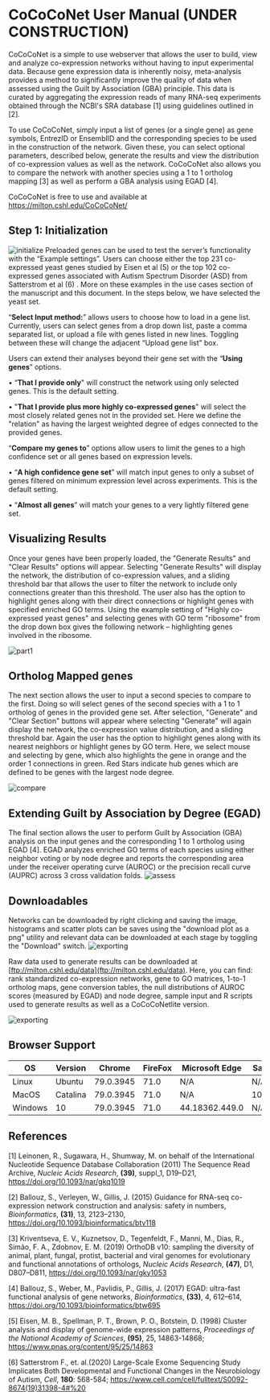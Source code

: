 # CoCoCoNet User Manual (UNDER CONSTRUCTION)

CoCoCoNet is a simple to use webserver that allows the user to build, view and analyze co-expression networks without having to input experimental data. Because gene expression data is inherently noisy, meta-analysis provides a method to significantly improve the quality of data when assessed using the Guilt by Association (GBA) principle. This data is curated by aggregating the expression reads of many RNA-seq experiments obtained through the NCBI's SRA database [1] using guidelines outlined in [2]. 

To use CoCoCoNet, simply input a list of genes (or a single gene) as gene symbols, EntrezID or EnsemblID and the corresponding species to be used in the construction of the network. Given these, you can select optional parameters, described below, generate the results and view the distribution of co-expression values as well as the network. CoCoCoNet also allows you to compare the network with another species using a 1 to 1 ortholog mapping [3] as well as perform a GBA analysis using EGAD [4].

CoCoCoNet is free to use and available at https://milton.cshl.edu/CoCoCoNet/

## Step 1: Initialization
![initialize](https://github.com/johnlee4/CoCoCoNet/blob/master/figures/initialize.png)
Preloaded genes can be used to test the server’s functionality with the “Example settings”. Users can choose either the top 231 co-expressed yeast genes studied by Eisen et al (5) or the top 102 co-expressed genes associated with Autism Spectrum Disorder (ASD) from Satterstrom et al (6) . More on these examples in the use cases section of the manuscript and this document. In the steps below, we have selected the yeast set.

“__Select Input method:__” allows users to choose how to load in a gene list. Currently, users can select genes from a drop down list, paste a comma separated list, or upload a file with genes listed in new lines. Toggling between these will change the adjacent “Upload gene list” box. 

Users can extend their analyses beyond their gene set with the “__Using genes__” options. 

•	“__That I provide only__" will construct the network using only selected genes. This is the default setting.

•	"__That I provide plus more highly co-expressed genes__" will select the most closely related genes not in the provided set. Here we define the "relation" as having the largest weighted degree of edges connected to the provided genes.



“__Compare my genes to__” options allow users to limit the genes to a high confidence set or all genes based on expression levels. 

•	“__A high confidence gene set__” will match input genes to only a subset of genes filtered on minimum expression level across experiments. This is the default setting.

•	“__Almost all genes__” will match your genes to a very lightly filtered gene set.

  
## Visualizing Results

Once your genes have been properly loaded, the "Generate Results" and "Clear Results" options will appear. Selecting "Generate Results" will display the network, the distribution of co-expression values, and a sliding threshold bar that allows the user to filter the network to include only connections greater than this threshold. The user also has the option to highlight genes along with their direct connections or highlight genes with specified enriched GO terms. Using the example setting of "Highly co-expressed yeast genes" and selecting genes with GO term "ribosome" from the drop down box gives the following network – highlighting genes involved in the ribosome. 

![part1](https://github.com/johnlee4/CoCoCoNet/blob/master/figures/part1.png)

## Ortholog Mapped genes

The next section allows the user to input a second species to compare to the first. Doing so will select genes of the second species with a 1 to 1 ortholog of genes in the provided gene set. After selection, "Generate" and "Clear Section" buttons will appear where selecting "Generate" will again display the network, the co-expression value distribution, and a sliding threshold bar. Again the user has the option to highlight genes along with its nearest neighbors or highlight genes by GO term. Here, we select mouse and selecting by gene, which also highlights the gene in orange and the order 1 connections in green. Red Stars indicate hub genes which are defined to be genes with the largest node degree.

![compare](https://github.com/johnlee4/CoCoCoNet/blob/master/figures/compare.png)


## Extending Guilt by Association by Degree (EGAD)

The final section allows the user to perform Guilt by Association (GBA) analysis on the input genes and the corresponding 1 to 1 ortholog using EGAD [4]. EGAD analyzes enriched GO terms of each species using either neighbor voting or by node degree and reports the corresponding area under the receiver operating curve (AUROC) or the precision recall curve (AUPRC) across 3 cross validation folds. 
![assess](https://github.com/johnlee4/CoCoCoNet/blob/master/figures/assess.png)

## Downloadables

Networks can be downloaded by right clicking and saving the image, histograms and scatter plots can be saves using the "download plot as a png" utility and relevant data can be downloaded at each stage by toggling the "Download" switch.
![exporting](https://github.com/johnlee4/CoCoCoNet/blob/master/figures/exporting.png)


Raw data used to generate results can be downloaded at [ftp://milton.cshl.edu/data](ftp://milton.cshl.edu/data). Here, you can find: rank standardized co-expression networks, gene to GO matrices, 1-to-1 ortholog maps, gene conversion tables, the null distributions of AUROC scores (measured by EGAD) and node degree, sample input and R scripts used to generate results as well as a CoCoCoNetlite version. 

![exporting](https://github.com/johnlee4/CoCoCoNet/blob/master/figures/download.png)

## Browser Support

| OS | Version | Chrome | FireFox | Microsoft  Edge | Safari | 
| ----- | ----- | ----- | ----- | -----  | ----- | 
| Linux | Ubuntu | 79.0.3945 | 71.0 | N/A | N/A | 
| MacOS | Catalina | 79.0.3945 | 71.0 | N/A | 10.1.2 | 
| Windows | 10 | 79.0.3945 | 71.0 | 44.18362.449.0 | N/A | 


## References

[1] Leinonen, R., Sugawara, H., Shumway, M. on behalf of the International Nucleotide Sequence Database Collaboration (2011) The Sequence Read Archive, _Nucleic Acids Research_, __(39)__, suppl_1, D19–D21, https://doi.org/10.1093/nar/gkq1019

[2] Ballouz, S., Verleyen, W., Gillis, J. (2015) Guidance for RNA-seq co-expression network construction and analysis: safety in numbers, _Bioinformatics_, __(31)__, 13, 2123–2130, https://doi.org/10.1093/bioinformatics/btv118

[3] Kriventseva, E. V., Kuznetsov, D., Tegenfeldt, F., Manni, M., Dias, R., Simão, F. A., Zdobnov, E. M. (2019) OrthoDB v10: sampling the diversity of animal, plant, fungal, protist, bacterial and viral genomes for evolutionary and functional annotations of orthologs, _Nucleic Acids Research_, __(47)__, D1, D807–D811, https://doi.org/10.1093/nar/gky1053

[4] Ballouz, S., Weber, M., Pavlidis, P., Gillis, J. (2017) EGAD: ultra-fast functional analysis of gene networks, _Bioinformatics_, __(33)__, 4, 612–614, https://doi.org/10.1093/bioinformatics/btw695

[5] Eisen, M. B., Spellman, P. T., Brown, P. O., Botstein, D. (1998) Cluster analysis and display of genome-wide expression patterns, _Proceedings of the National Academy of Sciences_, __(95)__, 25, 14863-14868; https://www.pnas.org/content/95/25/14863

[6] Satterstrom F., et. al.(2020) Large-Scale Exome Sequencing Study Implicates Both Developmental and Functional Changes in the Neurobiology of Autism, _Cell_, __180__: 568-584; https://www.cell.com/cell/fulltext/S0092-8674(19)31398-4#%20
